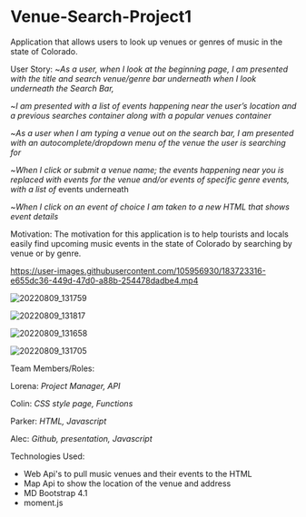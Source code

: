 # Venue-Search-Project1
Application that allows users to look up venues or genres of music in the state of Colorado.

User Story:
~_As a user, when I look at the beginning page, I am presented with the title and search venue/genre bar underneath when I look underneath the Search Bar,_

~_I am presented with a list of events happening near the user’s location and a previous searches container along with a popular venues container_

~_As a user when I am typing a venue out on the search bar, I am presented with an autocomplete/dropdown menu of the venue the user is searching for_

~_When I click or submit a venue name; the events happening near you is replaced with events for the venue and/or events of specific genre events, with a list of_ events underneath

~_When I click on an event of choice I am taken to a new HTML that shows event details_

Motivation: The motivation for this application is to help tourists and locals easily find upcoming music events in the state of Colorado by searching by venue or by genre.





https://user-images.githubusercontent.com/105956930/183723316-e655dc36-449d-47d0-a88b-254478dadbe4.mp4

![20220809_131759](https://user-images.githubusercontent.com/105956930/183767716-2ec4dbf6-10b0-4bc3-85c4-f29557520424.jpg)

![20220809_131817](https://user-images.githubusercontent.com/105956930/183767767-fdfe5110-699e-4fbb-9f68-e20e2802fe21.jpg)

![20220809_131658](https://user-images.githubusercontent.com/105956930/183767829-24c24909-57da-45c0-8d1c-dcc6aaad62e9.jpg)

![20220809_131705](https://user-images.githubusercontent.com/105956930/183767906-f08ade9d-a044-4948-b266-7dc620f622be.jpg)







Team Members/Roles:

Lorena: _Project Manager, API_

Colin: _CSS style page, Functions_

Parker: _HTML, Javascript_

Alec: _Github, presentation, Javascript_


Technologies Used:

- Web Api's to pull music venues and their events to the HTML
- Map Api to show the location of the venue and address
- MD Bootstrap 4.1
- moment.js
